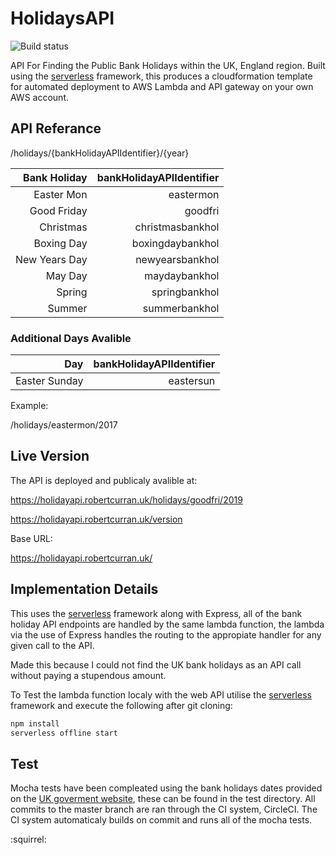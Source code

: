 # HolidaysAPI

![Build status](https://circleci.com/gh/Ro5635/HolidaysAPI.svg?style=shield&circle-token=f634ad928218a89b788e9762b2837ba1731a9900)

API For Finding the Public Bank Holidays within the UK, England region. Built using the [serverless](https://serverless.com/) framework, this produces a cloudformation template for automated deployment to AWS Lambda and API gateway on your own AWS account.

## API Referance

/holidays/{bankHolidayAPIIdentifier}/{year}

|Bank Holiday| bankHolidayAPIIdentifier |
|-----------:|-------------------------:|
|Easter Mon   | eastermon               |
|Good Friday | goodfri  |
|Christmas   | christmasbankhol         |
|Boxing Day   | boxingdaybankhol        |
|New Years Day| newyearsbankhol         |
|May Day      | maydaybankhol           |
|Spring       | springbankhol           |
|Summer       | summerbankhol        |

### Additional Days Avalible

|Day | bankHolidayAPIIdentifier |
|-----------:|-------------------------:|
|Easter Sunday   | eastersun               |


Example:      

/holidays/eastermon/2017

## Live Version

The API is deployed and publicaly avalible at:

https://holidayapi.robertcurran.uk/holidays/goodfri/2019

https://holidayapi.robertcurran.uk/version

Base URL:

https://holidayapi.robertcurran.uk/

## Implementation Details

This uses the [serverless](https://serverless.com/) framework along with Express, all of the bank holiday API endpoints are handled by the same lambda function, the lambda via the use of Express handles the routing to the appropiate handler for any given call to the API. 

Made this because I could not find the UK bank holidays as an API call without paying a stupendous amount.

To Test the lambda function localy with the web API utilise the [serverless](https://serverless.com/) framework and execute the following after git cloning:

``` javascript
npm install
serverless offline start
```

## Test

Mocha tests have been compleated using the bank holidays dates provided on the [UK goverment website](https://www.gov.uk/bank-holidays), these can be found in the test directory. All commits to the master branch are ran through the CI system, CircleCI. The CI system automaticaly builds on commit and runs all of the mocha tests.

:squirrel:
